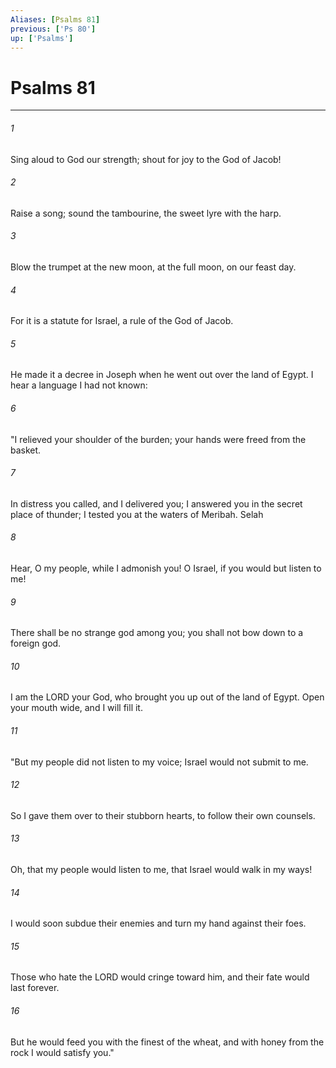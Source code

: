```yaml
---
Aliases: [Psalms 81]
previous: ['Ps 80']
up: ['Psalms']
---
```

# Psalms 81

***

 

###### 1 
Sing aloud to God our strength; 
 shout for joy to the God of Jacob! 
 
 

###### 2 
Raise a song; sound the tambourine, 
 the sweet lyre with the harp. 
 
 

###### 3 
Blow the trumpet at the new moon, 
 at the full moon, on our feast day.
 
 

###### 4 
For it is a statute for Israel, 
 a rule of the God of Jacob. 
 
 

###### 5 
He made it a decree in Joseph 
 when he went out over the land of Egypt. 
 I hear a language I had not known: 
 
 

###### 6 
"I relieved your shoulder of the burden; 
 your hands were freed from the basket. 
 
 

###### 7 
In distress you called, and I delivered you; 
 I answered you in the secret place of thunder; 
 I tested you at the waters of Meribah. Selah 
 
 

###### 8 
Hear, O my people, while I admonish you! 
 O Israel, if you would but listen to me! 
 
 

###### 9 
There shall be no strange god among you; 
 you shall not bow down to a foreign god. 
 
 

###### 10 
I am the LORD your God, 
 who brought you up out of the land of Egypt. 
 Open your mouth wide, and I will fill it.
 
 

###### 11 
"But my people did not listen to my voice; 
 Israel would not submit to me. 
 
 

###### 12 
So I gave them over to their stubborn hearts, 
 to follow their own counsels. 
 
 

###### 13 
Oh, that my people would listen to me, 
 that Israel would walk in my ways! 
 
 

###### 14 
I would soon subdue their enemies 
 and turn my hand against their foes. 
 
 

###### 15 
Those who hate the LORD would cringe toward him, 
 and their fate would last forever. 
 
 

###### 16 
But he would feed you with the finest of the wheat, 
 and with honey from the rock I would satisfy you."
 
